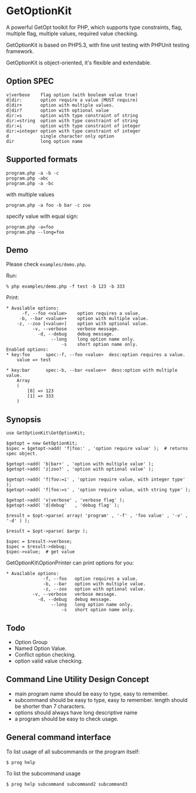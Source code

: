 GetOptionKit
============

A powerful GetOpt toolkit for PHP, which supports type constraints, flag,
multiple flag, multiple values, required value checking.

GetOptionKit is based on PHP5.3, with fine unit testing with PHPUnit
testing framework.

GetOptionKit is object-oriented, it's flexible and extendable.

## Option SPEC

    v|verbose    flag option (with boolean value true)
    d|dir:       option require a value (MUST require)
    d|dir+       option with multiple values.
    d|dir?       option with optional value
    dir:=s       option with type constraint of string
    dir:=string  option with type constraint of string
    dir:=i       option with type constraint of integer
    dir:=integer option with type constraint of integer
    d            single character only option
    dir          long option name

## Supported formats

    program.php -a -b -c
    program.php -abc
    program.php -a -bc

with multiple values

    program.php -a foo -b bar -c zoo

specify value with equal sign:

    program.php -a=foo
    program.php --long=foo

## Demo

Please check `examples/demo.php`.

Run:

    % php examples/demo.php -f test -b 123 -b 333

Print:

    * Available options:
          -f, --foo <value>    option requires a value.
         -b, --bar <value>+    option with multiple value.
        -z, --zoo [<value>]    option with optional value.
              -v, --verbose    verbose message.
                -d, --debug    debug message.
                     --long    long option name only.
                         -s    short option name only.
    Enabled options: 
    * key:foo      spec:-f, --foo <value>  desc:option requires a value.
        value => test

    * key:bar      spec:-b, --bar <value>+  desc:option with multiple value.
        Array
        (
            [0] => 123
            [1] => 333
        )

## Synopsis

    use GetOptionKit\GetOptionKit;

    $getopt = new GetOptionKit;
    $spec = $getopt->add( 'f|foo:' , 'option require value' );  # returns spec object.

    $getopt->add( 'b|bar+' , 'option with multiple value' );
    $getopt->add( 'z|zoo?' , 'option with optional value' );

    $getopt->add( 'f|foo:=i' , 'option require value, with integer type' );
    $getopt->add( 'f|foo:=s' , 'option require value, with string type' );

    $getopt->add( 'v|verbose' , 'verbose flag' );
    $getopt->add( 'd|debug'   , 'debug flag' );

    $result = $opt->parse( array( 'program' , '-f' , 'foo value' , '-v' , '-d' ) );

    $result = $opt->parse( $argv );

    $spec = $result->verbose;
    $spec = $result->debug;
    $spec->value;  # get value

GetOptionKit\OptionPrinter can print options for you:

    * Available options:
                  -f, --foo   option requires a value.
                  -b, --bar   option with multiple value.
                  -z, --zoo   option with optional value.
              -v, --verbose   verbose message.
                -d, --debug   debug message.
                     --long   long option name only.
                         -s   short option name only.

## Todo

* Option Group
* Named Option Value.
* Conflict option checking.
* option valid value checking.

## Command Line Utility Design Concept

* main program name should be easy to type, easy to remember.
* subcommand should be easy to type, easy to remember. length should be shorter than 7 characters.
* options should always have long descriptive name
* a program should be easy to check usage.

## General command interface

To list usage of all subcommands or the program itself:

	$ prog help

To list the subcommand usage

	$ prog help subcommand subcommand2 subcommand3

